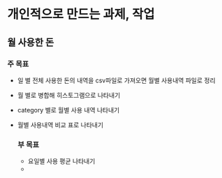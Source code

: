 # 개인적으로 만드는 과제, 작업

## 월 사용한 돈


### 주 목표
- 일 별 전체 사용한 돈의 내역을 csv파일로 가져오면 월별 사용내역 파일로 정리
- 월 별로 병합해 히스토그램으로 나타내기
- category 별로 월별 사용 내역 나타내기
- 월별 사용내역 비교 표로 나타내기


  ### 부 목표
  - 요일별 사용 평균 나타내기
  - 
